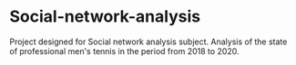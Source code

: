 # Social-network-analysis
Project designed for Social network analysis subject. 
Analysis of the state of professional men's tennis in the period from 2018 to 2020. 
